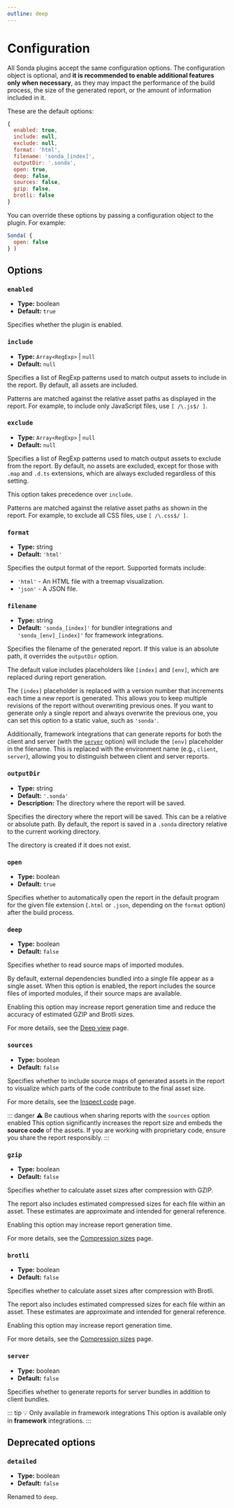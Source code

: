 ```yaml
---
outline: deep
---
```


# Configuration

All Sonda plugins accept the same configuration options. The configuration object is optional, and **it is recommended to enable additional features only when necessary**, as they may impact the performance of the build process, the size of the generated report, or the amount of information included in it.

These are the default options:

```js
{
  enabled: true,
  include: null,
  exclude: null,
  format: 'html',
  filename: 'sonda_[index]',
  outputDir: '.sonda',
  open: true,
  deep: false,
  sources: false,
  gzip: false,
  brotli: false
}
```

You can override these options by passing a configuration object to the plugin. For example:

```js
Sonda( {
  open: false
} )
```

## Options

### `enabled` <Badge type="tip" text="Introduced in 0.7.0" />

* **Type:** boolean
* **Default:** `true`

Specifies whether the plugin is enabled.

### `include` <Badge type="tip" text="Introduced in 0.9.0" />

* **Type:** `Array<RegExp>` | `null`
* **Default:** `null`

Specifies a list of RegExp patterns used to match output assets to include in the report. By default, all assets are included.

Patterns are matched against the relative asset paths as displayed in the report. For example, to include only JavaScript files, use `[ /\.js$/ ]`.

### `exclude` <Badge type="tip" text="Introduced in 0.9.0" />

* **Type:** `Array<RegExp>` | `null`
* **Default:** `null`

Specifies a list of RegExp patterns used to match output assets to exclude from the report. By default, no assets are excluded, except for those with `.map` and `.d.ts` extensions, which are always excluded regardless of this setting.

This option takes precedence over `include`.

Patterns are matched against the relative asset paths as shown in the report. For example, to exclude all CSS files, use `[ /\.css$/ ]`.

### `format`

* **Type:** string
* **Default:** `'html'`

Specifies the output format of the report. Supported formats include:

* `'html'` - An HTML file with a treemap visualization.
* `'json'` - A JSON file.

### `filename` <Badge type="tip" text="Introduced in 0.6.0" />

* **Type:** string
* **Default:** `'sonda_[index]'` for bundler integrations and `'sonda_[env]_[index]'` for framework integrations.

Specifies the filename of the generated report. If this value is an absolute path, it overrides the `outputDir` option.

The default value includes placeholders like `[index]` and `[env]`, which are replaced during report generation.

The `[index]` placeholder is replaced with a version number that increments each time a new report is generated. This allows you to keep multiple revisions of the report without overwriting previous ones. If you want to generate only a single report and always overwrite the previous one, you can set this option to a static value, such as `'sonda'`.

Additionally, framework integrations that can generate reports for both the client and server (with the [`server`](#server) option) will include the `[env]` placeholder in the filename. This is replaced with the environment name (e.g., `client`, `server`), allowing you to distinguish between client and server reports.

### `outputDir` <Badge type="tip" text="Introduced in 0.8.0" />
* **Type:** string
* **Default:** `'.sonda'`
* **Description:** The directory where the report will be saved.

Specifies the directory where the report will be saved. This can be a relative or absolute path. By default, the report is saved in a `.sonda` directory relative to the current working directory.

The directory is created if it does not exist.

### `open`

* **Type:** boolean
* **Default:** `true`

Specifies whether to automatically open the report in the default program for the given file extension (`.html` or `.json`, depending on the `format` option) after the build process.

### `deep`

* **Type:** boolean
* **Default:** `false`

Specifies whether to read source maps of imported modules.

By default, external dependencies bundled into a single file appear as a single asset. When this option is enabled, the report includes the source files of imported modules, if their source maps are available.

Enabling this option may increase report generation time and reduce the accuracy of estimated GZIP and Brotli sizes.

For more details, see the [Deep view](/features/deep-view) page.

### `sources` <Badge type="tip" text="Introduced in 0.5.0" />

* **Type:** boolean
* **Default:** `false`

Specifies whether to include source maps of generated assets in the report to visualize which parts of the code contribute to the final asset size.

For more details, see the [Inspect code](/features/used-code) page.

::: danger ⚠️ Be cautious when sharing reports with the `sources` option enabled
This option significantly increases the report size and embeds the **source code** of the assets. If you are working with proprietary code, ensure you share the report responsibly.
:::

### `gzip`

* **Type:** boolean
* **Default:** `false`

Specifies whether to calculate asset sizes after compression with GZIP.

The report also includes estimated compressed sizes for each file within an asset. These estimates are approximate and intended for general reference.

Enabling this option may increase report generation time.

For more details, see the [Compression sizes](/features/compression-sizes) page.

### `brotli`

* **Type:** boolean
* **Default:** `false`

Specifies whether to calculate asset sizes after compression with Brotli.

The report also includes estimated compressed sizes for each file within an asset. These estimates are approximate and intended for general reference.

Enabling this option may increase report generation time.

For more details, see the [Compression sizes](/features/compression-sizes) page.

### `server` <Badge type="tip" text="Introduced in 0.7.0" />

* **Type:** boolean
* **Default:** `false`

Specifies whether to generate reports for server bundles in addition to client bundles.

::: tip 💡 Only available in framework integrations
This option is available only in **framework** integrations.
:::

## Deprecated options

### `detailed` <Badge type="danger" text="Removed in 0.8.0" />

* **Type:** boolean
* **Default:** `false`

Renamed to `deep`.
